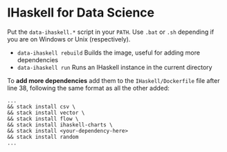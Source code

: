 # IHaskell for Data Science  
  
Put the `data-ihaskell.*` script in your `PATH`. Use `.bat` or `.sh` depending if you are on Windows or Unix (respectively).  
  
- `data-ihaskell rebuild` Builds the image, useful for adding more dependencies  
- `data-ihaskell run` Runs an IHaskell instance in the current directory  

To **add more dependencies** add them to the `IHaskell/Dockerfile` file after line 38, following the same format as all the other added:  
  
```
...
&& stack install csv \
&& stack install vector \
&& stack install flow \
&& stack install ihaskell-charts \
&& stack install <your-dependency-here>
&& stack install random
...
```
